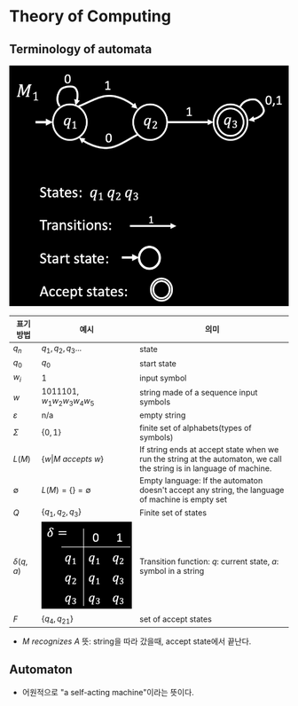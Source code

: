 # Theory of Computing
## Terminology of automata
![Terminology of automata](./image/Terminology%20of%20automata.png)

|표기 방법|예시|의미|
|-------|---|---|
|$q_n$|$q_1,q_2,q_3...$|state|
|$q_0$|$q_0$|start state|
|$w_i$|1|input symbol|
|$w$|1011101, $w_1w_2w_3w_4w_5$|string made of a sequence input symbols|
|$\varepsilon$|n/a|empty string|
|$\Sigma$|$\{0,1\}$|finite set of alphabets(types of symbols)|
|$L(M)$|$\lbrace w \|M\ accepts\ w \rbrace$|If string ends at accept state when we run the string at the automaton, we call the string is in language of machine.|
|$\emptyset$|$L(M)=\lbrace \rbrace =\emptyset$|Empty language: If the automaton doesn't accept any string, the language of machine is empty set|
|$Q$|$\lbrace q_1,q_2,q_3\rbrace$|Finite set of states|
|$\delta(q,a)$| ![Transition function](./image/Transition%20function.png) |Transition function: $q$: current state, $a$: symbol in a string|
|$F$|$\lbrace q_4,q_{21} \rbrace$|set of accept states|

* $M\ recognizes\ A$ 뜻: string을 따라 갔을때, accept state에서 끝난다.


## Automaton
* 어원적으로 "a self-acting machine"이라는 뜻이다.
